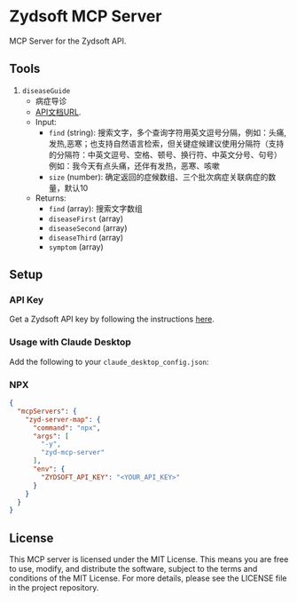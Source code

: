 # Zydsoft MCP Server

MCP Server for the Zydsoft API.

## Tools

1. `diseaseGuide`
   - 病症导诊
   - [API文档URL](https://c.zydsoft.cn/open/v2/docs/?page=75c575c75bfc8bca).
   - Input: 
     - `find` (string): 搜索文字，多个查询字符用英文逗号分隔，例如：头痛,发热,恶寒；也支持自然语言检索，但关键症候建议使用分隔符（支持的分隔符：中英文逗号、空格、顿号、换行符、中英文分号、句号）例如：我今天有点头痛，还伴有发热，恶寒、咳嗽
     - `size` (number): 确定返回的症候数组、三个批次病症关联病症的数量，默认10
   - Returns: 
     - `find` (array): 搜索文字数组
     - `diseaseFirst` (array)
     - `diseaseSecond` (array)
     - `diseaseThird` (array)
     - `symptom` (array)

## Setup

### API Key
Get a Zydsoft API key by following the instructions [here](https://c.zydsoft.cn/partner/#/studio).

### Usage with Claude Desktop

Add the following to your `claude_desktop_config.json`:

### NPX

```json
{
  "mcpServers": {
    "zyd-server-map": {
      "command": "npx",
      "args": [
        "-y",
        "zyd-mcp-server"
      ],
      "env": {
        "ZYDSOFT_API_KEY": "<YOUR_API_KEY>"
      }
    }
  }
}
```

## License

This MCP server is licensed under the MIT License. This means you are free to use, modify, and distribute the software, subject to the terms and conditions of the MIT License. For more details, please see the LICENSE file in the project repository.
